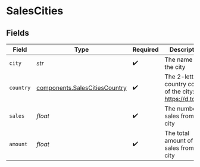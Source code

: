 # SalesCities


## Fields

| Field                                                                          | Type                                                                           | Required                                                                       | Description                                                                    |
| ------------------------------------------------------------------------------ | ------------------------------------------------------------------------------ | ------------------------------------------------------------------------------ | ------------------------------------------------------------------------------ |
| `city`                                                                         | *str*                                                                          | :heavy_check_mark:                                                             | The name of the city                                                           |
| `country`                                                                      | [components.SalesCitiesCountry](../../models/components/salescitiescountry.md) | :heavy_check_mark:                                                             | The 2-letter country code of the city: https://d.to/geo                        |
| `sales`                                                                        | *float*                                                                        | :heavy_check_mark:                                                             | The number of sales from this city                                             |
| `amount`                                                                       | *float*                                                                        | :heavy_check_mark:                                                             | The total amount of sales from this city                                       |